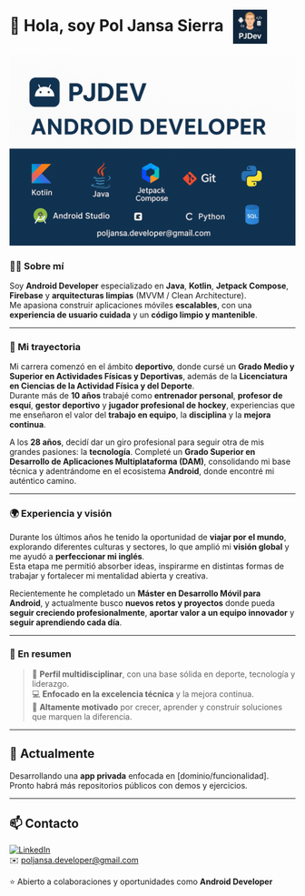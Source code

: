 # 👋 Hola, soy Pol Jansa Sierra <img src="logo-pjdev.png" alt="PJDev Logo" width="60" style="vertical-align: middle; margin-left: 10px;"/>


<p align="center">
  <img src="banner.png" alt="PJDev Android Developer" width="800"/>
</p>

### 👨‍💻 Sobre mí  

Soy **Android Developer** especializado en **Java**, **Kotlin**, **Jetpack Compose**, **Firebase** y **arquitecturas limpias** (MVVM / Clean Architecture).  
Me apasiona construir aplicaciones móviles **escalables**, con una **experiencia de usuario cuidada** y un **código limpio y mantenible**.  

---

### 🧩 Mi trayectoria  

Mi carrera comenzó en el ámbito **deportivo**, donde cursé un **Grado Medio y Superior en Actividades Físicas y Deportivas**, además de la **Licenciatura en Ciencias de la Actividad Física y del Deporte**.  
Durante más de **10 años** trabajé como **entrenador personal**, **profesor de esquí**, **gestor deportivo** y **jugador profesional de hockey**, experiencias que me enseñaron el valor del **trabajo en equipo**, la **disciplina** y la **mejora continua**.  

A los **28 años**, decidí dar un giro profesional para seguir otra de mis grandes pasiones: la **tecnología**. Completé un **Grado Superior en Desarrollo de Aplicaciones Multiplataforma (DAM)**, consolidando mi base técnica y adentrándome en el ecosistema **Android**, donde encontré mi auténtico camino.  

---

### 🌍 Experiencia y visión  

Durante los últimos años he tenido la oportunidad de **viajar por el mundo**, explorando diferentes culturas y sectores, lo que amplió mi **visión global** y me ayudó a **perfeccionar mi inglés**.  
Esta etapa me permitió absorber ideas, inspirarme en distintas formas de trabajar y fortalecer mi mentalidad abierta y creativa.  

Recientemente he completado un **Máster en Desarrollo Móvil para Android**, y actualmente busco **nuevos retos y proyectos** donde pueda **seguir creciendo profesionalmente**, **aportar valor a un equipo innovador** y **seguir aprendiendo cada día**.  

---

### 💪 En resumen  

> 🎯 **Perfil multidisciplinar**, con una base sólida en deporte, tecnología y liderazgo.  
> 💻 **Enfocado en la excelencia técnica** y la mejora continua.  
> 🚀 **Altamente motivado** por crecer, aprender y construir soluciones que marquen la diferencia.



---

## 🔭 Actualmente

Desarrollando una **app privada** enfocada en [dominio/funcionalidad].  
Pronto habrá más repositorios públicos con demos y ejercicios.

---

## 📫 Contacto

[![LinkedIn](https://img.shields.io/badge/LinkedIn-PolJansa-blue?style=for-the-badge&logo=linkedin)](https://www.linkedin.com/in/pol-jansa-sierra)  
✉️ poljansa.developer@gmail.com  

⭐ Abierto a colaboraciones y oportunidades como **Android Developer**
